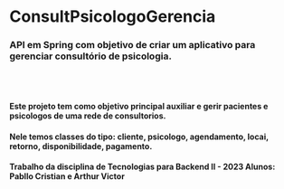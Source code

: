 # ConsultPsicologoGerencia
<h3>API em Spring com objetivo de criar um aplicativo para gerenciar consultório de psicologia.</h3><br />
<br />
<h4>Este projeto tem como objetivo principal auxiliar e gerir pacientes e psicologos de uma rede de consultorios.</h4>
<h4>Nele temos classes do tipo: cliente, psicologo, agendamento, locai, retorno, disponibilidade, pagamento.</h4>
<h4>Trabalho da disciplina de Tecnologias para Backend II - 2023 Alunos: Pabllo Cristian e Arthur Victor</h4>
